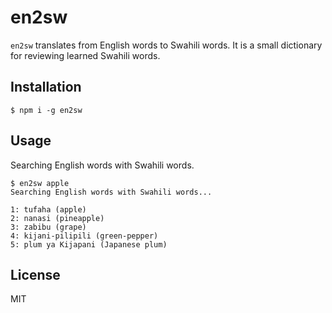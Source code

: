 # en2sw

`en2sw` translates from English words to Swahili words. It is a small dictionary for reviewing learned Swahili words.

## Installation

```
$ npm i -g en2sw
```

## Usage

Searching English words with Swahili words.

```
$ en2sw apple
Searching English words with Swahili words...

1: tufaha (apple)
2: nanasi (pineapple)
3: zabibu (grape)
4: kijani-pilipili (green-pepper)
5: plum ya Kijapani (Japanese plum)
```

## License

MIT
